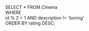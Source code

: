 SELECT * FROM Cinema
<br>
WHERE
<br>
id % 2 = 1 AND description != 'boring'
<br>
ORDER BY rating DESC;
